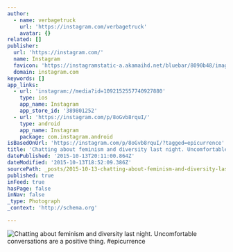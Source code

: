 ```yaml
---
author:
  - name: verbagetruck
    url: 'https://instagram.com/verbagetruck'
    avatar: {}
related: []
publisher:
  url: 'https://instagram.com/'
  name: Instagram
  favicon: 'https://instagramstatic-a.akamaihd.net/bluebar/8090b48/images/ico/favicon.ico'
  domain: instagram.com
keywords: []
app_links:
  - url: 'instagram://media?id=1092152557740927880'
    type: ios
    app_name: Instagram
    app_store_id: '389801252'
  - url: 'https://instagram.com/p/8oGvb8rquI/'
    type: android
    app_name: Instagram
    package: com.instagram.android
isBasedOnUrl: 'https://instagram.com/p/8oGvb8rquI/?tagged=epicurrence'
title: 'Chatting about feminism and diversity last night. Uncomfortable conversations are a positive thing. #epicurrence'
datePublished: '2015-10-13T20:11:00.864Z'
dateModified: '2015-10-13T18:52:09.386Z'
sourcePath: _posts/2015-10-13-chatting-about-feminism-and-diversity-last-night-uncomforta.md
published: true
inFeed: true
hasPage: false
inNav: false
_type: Photograph
_context: 'http://schema.org'

---
```

![Chatting about feminism and diversity last night&period; Uncomfortable conversations are a positive thing&period; &num;epicurrence](https://scontent.cdninstagram.com/hphotos-xfa1/t51.2885-15/s640x640/sh0.08/e35/11352725_1500883373570989_214195500_n.jpg)